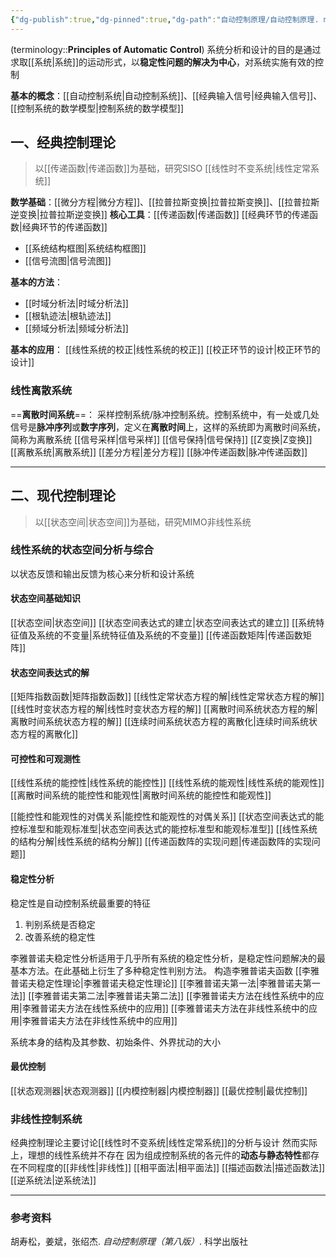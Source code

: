 ```yaml
---
{"dg-publish":true,"dg-pinned":true,"dg-path":"自动控制原理/自动控制原理. md","tags":["Subject","Control"],"Level":0,"permalink":"/自动控制原理/自动控制原理/","pinned":true,"dgPassFrontmatter":true,"noteIcon":"","created":"2024-10-17T01:25:19.888+08:00","updated":"2024-10-28T10:22:32.598+08:00"}
---
```



(terminology::**Principles of Automatic Control**)
系统分析和设计的目的是通过求取[[系统\|系统]]的运动形式，以**稳定性问题的解决为中心**，对系统实施有效的控制

**基本的概念**：[[自动控制系统\|自动控制系统]]、[[经典输入信号\|经典输入信号]]、[[控制系统的数学模型\|控制系统的数学模型]]

## 一、经典控制理论
>以[[传递函数\|传递函数]]为基础，研究SISO [[线性时不变系统\|线性定常系统]]

**数学基础**：[[微分方程\|微分方程]]、[[拉普拉斯变换\|拉普拉斯变换]]、[[拉普拉斯逆变换\|拉普拉斯逆变换]]
**核心工具**：[[传递函数\|传递函数]]  [[经典环节的传递函数\|经典环节的传递函数]]
-  [[系统结构框图\|系统结构框图]]
-  [[信号流图\|信号流图]]

**基本的方法**：
-  [[时域分析法\|时域分析法]]
-  [[根轨迹法\|根轨迹法]]
-  [[频域分析法\|频域分析法]]

**基本的应用**：
[[线性系统的校正\|线性系统的校正]]
[[校正环节的设计\|校正环节的设计]]
### 线性离散系统
==**离散时间系统**==： 采样控制系统/脉冲控制系统。控制系统中，有一处或几处信号是**脉冲序列**或**数字序列**，定义在**离散时间**上，这样的系统即为离散时间系统，简称为离散系统
[[信号采样\|信号采样]]
[[信号保持\|信号保持]]
[[Z变换\|Z变换]]
[[离散系统\|离散系统]]
[[差分方程\|差分方程]]
[[脉冲传递函数\|脉冲传递函数]]

***
## 二、现代控制理论
>以[[状态空间\|状态空间]]为基础，研究MIMO非线性系统
### 线性系统的状态空间分析与综合
以状态反馈和输出反馈为核心来分析和设计系统
#### 状态空间基础知识
[[状态空间\|状态空间]]
[[状态空间表达式的建立\|状态空间表达式的建立]]
[[系统特征值及系统的不变量\|系统特征值及系统的不变量]]
[[传递函数矩阵\|传递函数矩阵]]
#### 状态空间表达式的解
[[矩阵指数函数\|矩阵指数函数]]
[[线性定常状态方程的解\|线性定常状态方程的解]]
[[线性时变状态方程的解\|线性时变状态方程的解]]
[[离散时间系统状态方程的解\|离散时间系统状态方程的解]]
[[连续时间系统状态方程的离散化\|连续时间系统状态方程的离散化]]
#### 可控性和可观测性
[[线性系统的能控性\|线性系统的能控性]]
[[线性系统的能观性\|线性系统的能观性]]
[[离散时间系统的能控性和能观性\|离散时间系统的能控性和能观性]]

[[能控性和能观性的对偶关系\|能控性和能观性的对偶关系]]
[[状态空间表达式的能控标准型和能观标准型\|状态空间表达式的能控标准型和能观标准型]]
[[线性系统的结构分解\|线性系统的结构分解]]
[[传递函数阵的实现问题\|传递函数阵的实现问题]]

#### 稳定性分析
稳定性是自动控制系统最重要的特征
1. 判别系统是否稳定
2. 改善系统的稳定性

李雅普诺夫稳定性分析适用于几乎所有系统的稳定性分析，是稳定性问题解决的最基本方法。在此基础上衍生了多种稳定性判别方法。
构造李雅普诺夫函数
[[李雅普诺夫稳定性理论\|李雅普诺夫稳定性理论]]
[[李雅普诺夫第一法\|李雅普诺夫第一法]]
[[李雅普诺夫第二法\|李雅普诺夫第二法]]
[[李雅普诺夫方法在线性系统中的应用\|李雅普诺夫方法在线性系统中的应用]]
[[李雅普诺夫方法在非线性系统中的应用\|李雅普诺夫方法在非线性系统中的应用]]

系统本身的结构及其参数、初始条件、外界扰动的大小


#### 最优控制
[[状态观测器\|状态观测器]]
[[内模控制器\|内模控制器]]
[[最优控制\|最优控制]]

### 非线性控制系统
经典控制理论主要讨论[[线性时不变系统\|线性定常系统]]的分析与设计
然而实际上，理想的线性系统并不存在
因为组成控制系统的各元件的**动态与静态特性**都存在不同程度的[[非线性\|非线性]]
[[相平面法\|相平面法]]
[[描述函数法\|描述函数法]]
[[逆系统法\|逆系统法]]

***
### 参考资料
胡寿松，姜斌，张绍杰. *自动控制原理（第八版）*. 科学出版社


